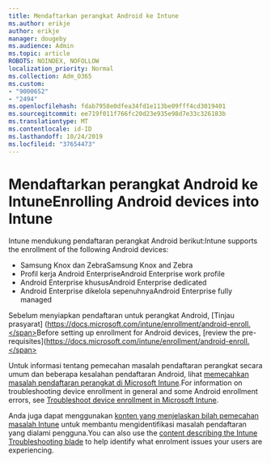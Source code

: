 ```yaml
---
title: Mendaftarkan perangkat Android ke Intune
ms.author: erikje
author: erikje
manager: dougeby
ms.audience: Admin
ms.topic: article
ROBOTS: NOINDEX, NOFOLLOW
localization_priority: Normal
ms.collection: Adm_O365
ms.custom:
- "9000652"
- "2494"
ms.openlocfilehash: fdab7958e0dfea34fd1e113be09fff4cd3019401
ms.sourcegitcommit: ee719f011f766fc20d23e935e98d7e33c326183b
ms.translationtype: MT
ms.contentlocale: id-ID
ms.lasthandoff: 10/24/2019
ms.locfileid: "37654473"
---
```

# <a name="enrolling-android-devices-into-intune"></a><span data-ttu-id="e73be-102">Mendaftarkan perangkat Android ke Intune</span><span class="sxs-lookup"><span data-stu-id="e73be-102">Enrolling Android devices into Intune</span></span>

<span data-ttu-id="e73be-103">Intune mendukung pendaftaran perangkat Android berikut:</span><span class="sxs-lookup"><span data-stu-id="e73be-103">Intune supports the enrollment of the following Android devices:</span></span>
- <span data-ttu-id="e73be-104">Samsung Knox dan Zebra</span><span class="sxs-lookup"><span data-stu-id="e73be-104">Samsung Knox and Zebra</span></span>
- <span data-ttu-id="e73be-105">Profil kerja Android Enterprise</span><span class="sxs-lookup"><span data-stu-id="e73be-105">Android Enterprise work profile</span></span>
- <span data-ttu-id="e73be-106">Android Enterprise khusus</span><span class="sxs-lookup"><span data-stu-id="e73be-106">Android Enterprise dedicated</span></span>
- <span data-ttu-id="e73be-107">Android Enterprise dikelola sepenuhnya</span><span class="sxs-lookup"><span data-stu-id="e73be-107">Android Enterprise fully managed</span></span>

<span data-ttu-id="e73be-108">Sebelum menyiapkan pendaftaran untuk perangkat Android, [Tinjau prasyarat] (https://docs.microsoft.com/intune/enrollment/android-enroll.</span><span class="sxs-lookup"><span data-stu-id="e73be-108">Before setting up enrollment for Android devices, [review the pre-requisites](https://docs.microsoft.com/intune/enrollment/android-enroll.</span></span>

<span data-ttu-id="e73be-109">Untuk informasi tentang pemecahan masalah pendaftaran perangkat secara umum dan beberapa kesalahan pendaftaran Android, lihat [memecahkan masalah pendaftaran perangkat di Microsoft Intune](https://docs.microsoft.com/intune/enrollment/troubleshoot-device-enrollment-in-intune).</span><span class="sxs-lookup"><span data-stu-id="e73be-109">For information on troubleshooting device enrollment in general and some Android enrollment errors,  see [Troubleshoot device enrollment in Microsoft Intune](https://docs.microsoft.com/intune/enrollment/troubleshoot-device-enrollment-in-intune).</span></span>

<span data-ttu-id="e73be-110">Anda juga dapat menggunakan [konten yang menjelaskan bilah pemecahan masalah Intune](https://docs.microsoft.com/intune/fundamentals/help-desk-operators) untuk membantu mengidentifikasi masalah pendaftaran yang dialami pengguna.</span><span class="sxs-lookup"><span data-stu-id="e73be-110">You can also use the [content describing the Intune Troubleshooting blade](https://docs.microsoft.com/intune/fundamentals/help-desk-operators) to help identify what enrolment issues your users are experiencing.</span></span>





